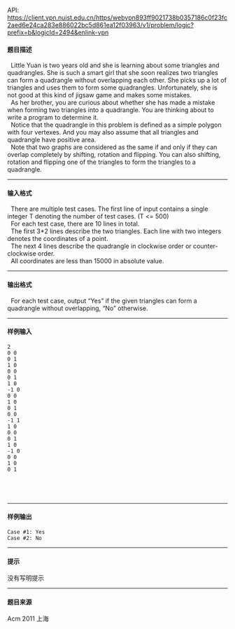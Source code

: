 API: https://client.vpn.nuist.edu.cn/https/webvpn893ff9021738b0357186c0f23fc2aed6e24ca283e886022bc5d861ea12f03963/v1/problem/logic?prefix=b&logicId=2494&enlink-vpn

#### 题目描述

  Little Yuan is two years old and she is learning about some triangles and quadrangles. She is such a smart girl that she soon realizes two triangles can form a quadrangle without overlapping each other. She picks up a lot of triangles and uses them to form some quadrangles. Unfortunately, she is not good at this kind of jigsaw game and makes some mistakes.  
  As her brother, you are curious about whether she has made a mistake when forming two triangles into a quadrangle. You are thinking about to write a program to determine it.  
  Notice that the quadrangle in this problem is defined as a simple polygon with four vertexes. And you may also assume that all triangles and quadrangle have positive area.  
  Note that two graphs are considered as the same if and only if they can overlap completely by shifting, rotation and flipping. You can also shifting, rotation and flipping one of the triangles to form the triangles to a quadrangle.

  

---

#### 输入格式

  There are multiple test cases. The first line of input contains a single integer T denoting the number of test cases. (T <= 500)  
  For each test case, there are 10 lines in total.  
  The first 3\*2 lines describe the two triangles. Each line with two integers denotes the coordinates of a point.  
  The next 4 lines describe the quadrangle in clockwise order or counter-clockwise order.  
  All coordinates are less than 15000 in absolute value.  

---

#### 输出格式

  For each test case, output “Yes” if the given triangles can form a quadrangle without overlapping, “No” otherwise.

---

#### 样例输入
```
2
0 0
0 1
1 0
0 0
0 1
1 0
-1 0
0 0
1 0
0 1
0 0
-1 1
1 0
0 0
0 1
1 0
-1 0
0 0
1 0
0 1
 

 


```

---

#### 样例输出
```
Case #1: Yes
Case #2: No

```

---

#### 提示

没有写明提示

---

#### 题目来源

Acm 2011 上海